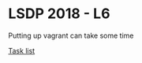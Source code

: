 # LSDP 2018 - L6

Putting up vagrant can take some time

[Task list](https://github.com/Large-scale-data-processing/task-lists-2018/blob/master/l6.md)